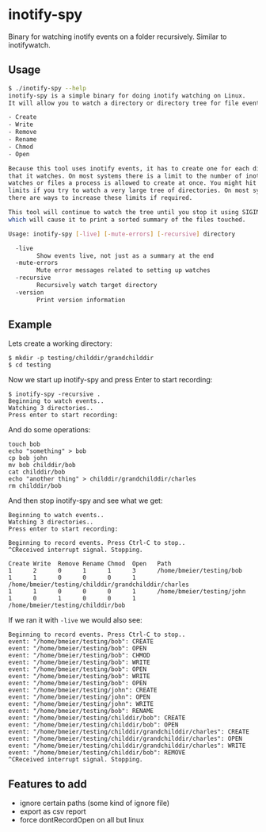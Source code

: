 # inotify-spy

Binary for watching inotify events on a folder recursively. Similar to inotifywatch.

## Usage

```bash
$ ./inotify-spy --help
inotify-spy is a simple binary for doing inotify watching on Linux.
It will allow you to watch a directory or directory tree for file events:

- Create
- Write
- Remove
- Rename
- Chmod
- Open

Because this tool uses inotify events, it has to create one for each directory
that it watches. On most systems there is a limit to the number of inotify
watches or files a process is allowed to create at once. You might hit these
limits if you try to watch a very large tree of directories. On most systems
there are ways to increase these limits if required.

This tool will continue to watch the tree until you stop it using SIGINT (Ctrl-C)
which will cause it to print a sorted summary of the files touched.

Usage: inotify-spy [-live] [-mute-errors] [-recursive] directory

  -live
        Show events live, not just as a summary at the end
  -mute-errors
        Mute error messages related to setting up watches
  -recursive
        Recursively watch target directory
  -version
        Print version information
```

## Example

Lets create a working directory:

```
$ mkdir -p testing/childdir/grandchilddir
$ cd testing
```

Now we start up inotify-spy and press Enter to start recording:

```
$ inotify-spy -recursive .
Beginning to watch events..
Watching 3 directories..
Press enter to start recording:

```

And do some operations:

```
touch bob
echo "something" > bob
cp bob john
mv bob childdir/bob
cat childdir/bob
echo "another thing" > childdir/grandchilddir/charles
rm childdir/bob
```

And then stop inotify-spy and see what we get:

```
Beginning to watch events..
Watching 3 directories..
Press enter to start recording:

Beginning to record events. Press Ctrl-C to stop..
^CReceived interrupt signal. Stopping.

Create Write  Remove Rename Chmod  Open   Path
1      2      0      1      1      3      /home/bmeier/testing/bob
1      1      0      0      0      1      /home/bmeier/testing/childdir/grandchilddir/charles
1      1      0      0      0      1      /home/bmeier/testing/john
1      0      1      0      0      1      /home/bmeier/testing/childdir/bob
```

If we ran it with `-live` we would also see:

```
Beginning to record events. Press Ctrl-C to stop..
event: "/home/bmeier/testing/bob": CREATE
event: "/home/bmeier/testing/bob": OPEN
event: "/home/bmeier/testing/bob": CHMOD
event: "/home/bmeier/testing/bob": WRITE
event: "/home/bmeier/testing/bob": OPEN
event: "/home/bmeier/testing/bob": WRITE
event: "/home/bmeier/testing/bob": OPEN
event: "/home/bmeier/testing/john": CREATE
event: "/home/bmeier/testing/john": OPEN
event: "/home/bmeier/testing/john": WRITE
event: "/home/bmeier/testing/bob": RENAME
event: "/home/bmeier/testing/childdir/bob": CREATE
event: "/home/bmeier/testing/childdir/bob": OPEN
event: "/home/bmeier/testing/childdir/grandchilddir/charles": CREATE
event: "/home/bmeier/testing/childdir/grandchilddir/charles": OPEN
event: "/home/bmeier/testing/childdir/grandchilddir/charles": WRITE
event: "/home/bmeier/testing/childdir/bob": REMOVE
^CReceived interrupt signal. Stopping.
```

## Features to add

- ignore certain paths (some kind of ignore file)
- export as csv report
- force dontRecordOpen on all but linux
